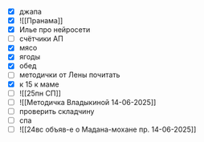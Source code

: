 - [x] джапа
- [x] ![[Пранама]]
- [x] Илье про нейросети
- [ ] счётчики АП
- [x] мясо
- [x] ягоды
- [x] обед
- [ ] методички от Лены почитать
- [x] к 15 к маме
- [ ] ![[25пн СП]]
- [ ] ![[Методичка Владыкиной 14-06-2025]]
- [ ] проверить складчину 
- [ ] спа
- [ ] ![[24вс объяв-е о Мадана-мохане пр. 14-06-2025]]
